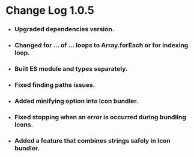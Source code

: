 # Change Log 1.0.5
* ### Upgraded dependencies version.
* ### Changed for ... of ... loops to Array.forEach or for indexing loop.
* ### Built ES module and types separately.
* ### Fixed finding paths issues.
* ### Added minifying option into Icon bundler.
* ### Fixed stopping when an error is occurred during bundling Icons.
* ### Added a feature that combines strings safely in Icon bundler.